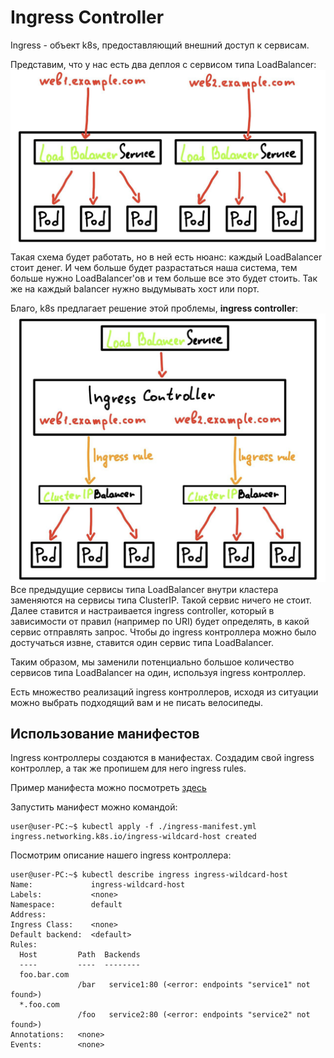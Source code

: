 # Ingress Controller
Ingress - объект k8s, предоставляющий внешний доступ к сервисам.

Представим, что у нас есть два деплоя с сервисом типа LoadBalancer:
![ingress_load_balancer_problem.png](../../../img/k8s/ingress_load_balancer_problem.png)
Такая схема будет работать, но в ней есть нюанс: каждый LoadBalancer стоит денег. И чем больше будет 
разрастаться наша система, тем больше нужно LoadBalancer'ов и тем больше все это будет стоить. Так же на каждый
balancer нужно выдумывать хост или порт.

Благо, k8s предлагает решение этой проблемы, **ingress controller**:
![ingress_solution.png](../../../img/k8s/ingress_solution.png)
Все предыдущие сервисы типа LoadBalancer внутри кластера заменяются на сервисы типа ClusterIP. Такой сервис ничего 
не стоит. Далее ставится и настраивается ingress controller, который в зависимости от правил (например по URI) 
будет определять, в какой сервис отправлять запрос. Чтобы до ingress контроллера можно было достучаться извне,
ставится один сервис типа LoadBalancer. 

Таким образом, мы заменили потенциально большое количество сервисов типа LoadBalancer на один, используя ingress 
контроллер.

Есть множество реализаций ingress контроллеров, исходя из ситуации можно выбрать подходящий вам и не писать 
велосипеды.

## Использование манифестов
Ingress контроллеры создаются в манифестах. Создадим свой ingress контроллер, а так же пропишем для него ingress rules.

Пример манифеста можно посмотреть [здесь](./manifests/ingress_manifest.yml)

Запустить манифест можно командой:
```console
user@user-PC:~$ kubectl apply -f ./ingress-manifest.yml 
ingress.networking.k8s.io/ingress-wildcard-host created
```

Посмотрим описание нашего ingress контроллера:
```console
user@user-PC:~$ kubectl describe ingress ingress-wildcard-host
Name:             ingress-wildcard-host
Labels:           <none>
Namespace:        default
Address:          
Ingress Class:    <none>
Default backend:  <default>
Rules:
  Host         Path  Backends
  ----         ----  --------
  foo.bar.com  
               /bar   service1:80 (<error: endpoints "service1" not found>)
  *.foo.com    
               /foo   service2:80 (<error: endpoints "service2" not found>)
Annotations:   <none>
Events:        <none>
```